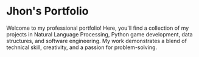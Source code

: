 # Jhon's Portfolio

Welcome to my professional portfolio! Here, you'll find a collection of my projects in Natural Language Processing, Python game development, data structures, and software engineering. 
My work demonstrates a blend of technical skill, creativity, and a passion for problem-solving.
